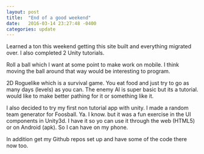 ```yaml
---
layout: post
title:  "End of a good weekend"
date:   2016-03-14 23:27:48 -0400
categories: update
---
```

Learned a ton this weekend getting this site built and everything migrated over. I also completed 2 Unity tutorials. 

Roll a ball which I want at some point to make work on mobile. I think moving the ball around that way would be interesting to program. 

2D Roguelike which is a survival game. You eat food and just try to go as many days (levels) as you can. The enemy AI is super basic but its a tutorial. would like to make better pathing for it or something like it. 

I also decided to try my first non tutorial app with unity. I made a random team generator for Foosball. Ya. I know. but it was a fun exercise in the UI components in Unity3d. I have it so yo can use it through the web (HTML5) or on Android (apk). So I can have on my phone. 

In addition get my Github repos set up and have some of the code there now too. 